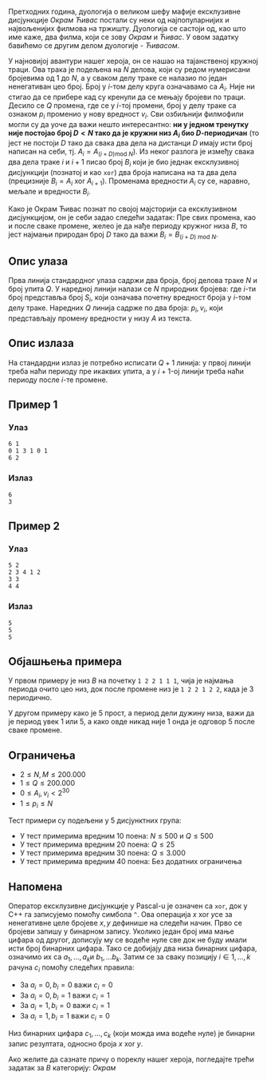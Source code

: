 ﻿
Претходних година, дуологија о великом шефу мафије ексклузивне дисјункције *Окрам Ћивас* постали су неки од најпопуларнијих и највољенијих филмова на тржишту. Дуологија се састоји од, као што име каже, два филма, који се зову *Окрам* и *Ћивас*. У овом задатку бавићемо се другим делом дуологије - *Ћивасом*.

У најновијој авантури нашег хероја, он се нашао на тајанственој кружној траци. Ова трака је подељена на $N$ делова, који су редом нумерисани бројевима од $1$ до $N$, а у сваком делу траке се налазио по један ненегативан цео број. Број у $i$-том делу круга означавамо са $A_i$. Није ни стигао да се прибере кад су кренули да се мењају бројеви по траци. Десило се $Q$ промена, где се у $i$-тој промени, број у делу траке са ознаком $p_i$ променио у нову вредност $v_i$. Сви озбиљнији филмофили могли су да уоче да важи нешто интересантно: **ни у једном тренутку није постојао број $D<N$ тако да је кружни низ $A_i$ био $D$-периодичан** (то јест не постоји $D$ тако да свака два дела на дистанци $D$ имају исти број написан на себи, тј. $A_i=A_{(i+D) \text{mod }N}$). Из неког разлога је између свака два дела траке $i$ и $i+1$ писао број $B_i$ који је био једнак ексклузивној дисјункцији (познатој и као `xor`)  два броја написана на та два дела (прецизније $B_i=A_i\text{ xor }A_{i+1}$). Променама вредности $A_i$ су се, наравно, мељале и вредности $B_i$.

Како је Окрам Ћивас познат по својој мајсторији са ексклузивном дисјункцијом, он је себи задао следећи задатак: Пре свих промена, као и после сваке промене, желео је да нађе периоду кружног низа $B$, то јест најмањи природан број $D$ тако да важи $B_i=B_{(i+D)\text{ mod }N}$.

## Опис улаза
Прва линија стандардног улаза садржи два броја, број делова траке $N$ и број упита $Q$. У наредној линији налази се $N$ природних бројева: где $i$-ти број представља број $S_i$, који означава почетну вредност броја у $i$-том делу траке. Наредних $Q$ линија садрже по два броја: $p_i,v_i$, који представљају промену вредности у низу $A$ из текста.

## Опис излаза
На стандардни излаз је потребно исписати $Q+1$ линија: у првој линији треба наћи периоду пре икаквих упита, а у $i+1$-ој линији треба наћи периоду после $i$-те промене.

## Пример 1

### Улаз

```
6 1
0 1 3 1 0 1
6 2
```

### Излаз

```
6
3
```
## Пример 2

### Улаз

```
5 2
2 3 4 1 2
3 3
4 4
```

### Излаз

```
5
5
5
```

## Објашњења примера
У првом примеру је низ $B$ на почетку `1 2 2 1 1 1`, чија је најмања периода очито цео низ, док после промене низ је `1 2 2 1 2 2`, када је $3$ периодично.

У другом примеру како је $5$ прост, а период дели дужину низа, важи да је период увек $1$ или $5$, а како овде никад није $1$ онда је одговор $5$ после сваке промене.
## Ограничења
-   $2 \leq N,M \leq 200.000$
-   $1\leq Q\leq 200.000$
-   $0\leq A_i,v_i<2^{30}$
-   $1\leq p_i\leq N$

Тест примери су подељени у 5 дисјунктних група:

-   У тест примерима вредним $10$ поена: $N\leq500$ и $Q\leq 500$
-   У тест примерима вредним $20$ поена: $Q\leq25$
-   У тест примерима вредним $30$ поена: $Q\leq3.000$
-   У тест примерима вредним $40$ поена: Без додатних ограничења
## Напомена

Оператор ексклузивне дисјункције у Pascal-u је означен са  `xor`, док у C++ га записујемо помоћу симбола  `^`. Ова операција $x\ \text{xor} \ y​$ се за ненегативне целе бројеве $x,y​$ дефинише на следећи начин. Прво се бројеви запишу у бинарном запису. Уколико један број има мање цифара од другог, дописују му се водеће нуле све док не буду имали исти број бинарних цифара. Тако се добијају два низа бинарних цифара, означимо их са $a_1, \ldots, a_k​$ и $b_1, \ldots b_k​$. Затим се за сваку позицију $i \in {1, \ldots, k }​$ рачуна $c_i​$ помоћу следећих правила:

-   За $a_{i} = 0, b_{i} = 0$ важи $c_{i} = 0$
-   За $a_{i} = 0, b_{i} = 1$ важи $c_{i} = 1$
-   За $a_{i} = 1, b_{i} = 0$ важи $c_{i} = 1$
-   За $a_{i} = 1, b_{i} = 1$ важи $c_{i} = 0$

Низ бинарних цифара $c_1, \ldots, c_k$ (који можда има водеће нуле) је бинарни запис резултата, односно броја $x \ \text{xor} \ y$.

Ако желите да сазнате причу о пореклу нашег хероја, погледајте трећи задатак за $B$ категорију: *Окрам*
